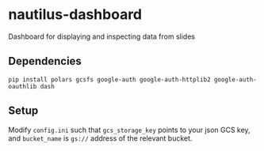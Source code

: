 # nautilus-dashboard
Dashboard for displaying and inspecting data from slides

## Dependencies
```
pip install polars gcsfs google-auth google-auth-httplib2 google-auth-oauthlib dash
```

## Setup
Modify `config.ini` such that `gcs_storage_key` points to your json GCS key, and `bucket_name` is `gs://` address of the relevant bucket.
